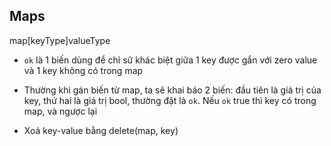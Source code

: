 ## Maps

map[keyType]valueType

- `ok` là 1 biến dùng để chỉ sữ khác biệt giữa 1 key được gắn với zero value và 1 key không có trong map
- Thường khi gán biến từ map, ta sẽ khai báo 2 biến: đầu tiên là giá trị của key, thứ hai là giá trị bool, thường đặt là `ok`. Nếu `ok` true thì key có trong map, và ngược lại

- Xoá key-value bằng delete(map, key)